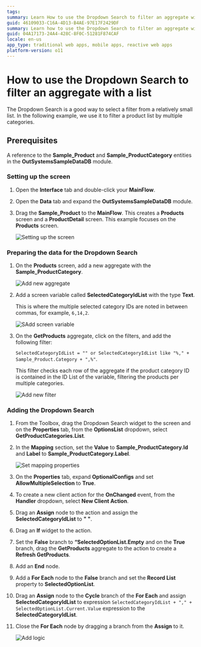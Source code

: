 ```yaml
---
tags:
summary: Learn How to use the Dropdown Search to filter an aggregate with a list
guid: 46109033-C16A-4D13-B4AE-97E17F2429DF
summary: Learn how to use the Dropdown Search to filter an aggregate with a single attribute
guid: 04A17173-24A4-428C-8F0C-51281F874CAF
locale: en-us
app_type: traditional web apps, mobile apps, reactive web apps
platform-version: o11
---
```


# How to use the Dropdown Search to filter an aggregate with a list

The Dropdown Search is a good way to select a filter from a relatively small list. In the following example, we use it to filter a product list by multiple categories.

## Prerequisites

A reference to the **Sample_Product** and **Sample_ProductCategory** entities in the **OutSystemsSampleDataDB** module.

### Setting up the screen

1. Open the **Interface** tab and double-click your **MainFlow**.
1. Open the **Data** tab and expand the **OutSystemsSampleDataDB** module. 
1. Drag the **Sample_Product** to the **MainFlow**. 
    This creates a **Products** screen and a **ProductDetail** screen. This example focuses on the **Products** screen.

    ![Setting up the screen](images/dropdown-sampleproduct-ss.png)

### Preparing the data for the Dropdown Search

1. On the **Products** screen, add a new aggregate with the **Sample_ProductCategory**.

    ![Add new aggregate](images/dropdown-aggregate-ss.png)

1. Add a screen variable called **SelectedCategoryIdList** with the type **Text**. 

    This is where the multiple selected category IDs are noted in between commas, for example, ``6,14,2``.

    ![SAdd screen variable](images/dropdown-variable-ss.png)

1. On the **GetProducts** aggregate, click on the filters, and add the following filter:  

    ``SelectedCategoryIdList = "" or SelectedCategoryIdList like "%," + Sample_Product.Category + ",%"``.
    
    This filter checks each row of the aggregate if the product category ID is contained in the ID List of the variable, filtering the products per multiple categories.

    ![Add new filter](images/dropdown-filter-ss.png)    

### Adding the Dropdown Search

1. From the Toolbox, drag the Dropdown Search widget to the screen and on the **Properties** tab, from the **OptionsList** dropdown, select **GetProductCategories.List**.

1. In the **Mapping** section, set the **Value** to **Sample_ProductCategory.Id** and **Label** to **Sample_ProductCategory.Label**.

    ![Set mapping properties](images/dropdown-mapping-ss.png)

1. On the **Properties** tab, expand **OptionalConfigs** and set **AllowMultipleSelection** to **True**.

1. To create a new client action for the **OnChanged** event, from the **Handler** dropdown, select  **New Client Action**.

1. Drag an **Assign** node to the action and assign the **SelectedCategoryIdList** to **" "**.

1. Drag an **If** widget to the action. 

1. Set the **False** branch to **“SelectedOptionList.Empty** and on the **True** branch, drag the **GetProducts** aggregate to the action to create a **Refresh GetProducts**. 

1. Add an **End** node.

1. Add a **For Each** node to the **False** branch and set the **Record List** property to **SelectedOptionList**.

1. Drag an **Assign** node to the **Cycle** branch of the **For Each** and assign **SelectedCategoryIdList** to expression ``SelectedCategoryIdList + "," + SelectedOptionList.Current.Value`` expression to the **SelectedCategoryIdList**.

1. Close the **For Each** node by dragging a branch from the **Assign** to it.

    ![Add logic](images/dropdown-logic-ss.png)    
